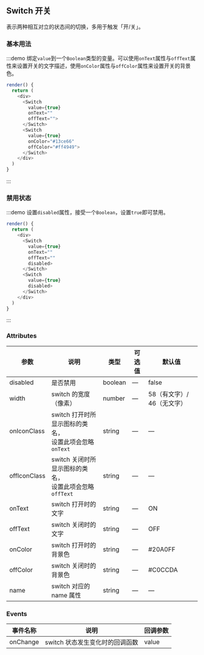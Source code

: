 ## Switch 开关

表示两种相互对立的状态间的切换，多用于触发「开/关」。

### 基本用法

:::demo 绑定`value`到一个`Boolean`类型的变量。可以使用`onText`属性与`offText`属性来设置开关的文字描述，使用`onColor`属性与`offColor`属性来设置开关的背景色。

```js
render() {
  return (
    <div>
      <Switch
        value={true}
        onText=""
        offText="">
      </Switch>
      <Switch
        value={true}
        onColor="#13ce66"
        offColor="#ff4949">
      </Switch>
    </div>
  )
}
```
:::

### 禁用状态

:::demo 设置`disabled`属性，接受一个`Boolean`，设置`true`即可禁用。

```js
render() {
  return (
    <div>
      <Switch
        value={true}
        onText=""
        offText=""
        disabled>
      </Switch>
      <Switch
        value={true}
        disabled>
      </Switch>
    </div>
  )
}
```
:::

### Attributes

| 参数      | 说明    | 类型      | 可选值       | 默认值   |
|---------- |-------- |---------- |-------------  |-------- |
| disabled  | 是否禁用    | boolean   | — | false   |
| width  | switch 的宽度（像素）    | number   | — | 58（有文字）/ 46（无文字） |
| onIconClass  | switch 打开时所显示图标的类名，<br>设置此项会忽略 `onText`    | string   | — | — |
| offIconClass  | switch 关闭时所显示图标的类名，<br>设置此项会忽略 `offText`    | string   | — | — |
| onText  | switch 打开时的文字    | string   | — | ON |
| offText  | switch 关闭时的文字    | string   | — | OFF |
| onColor  | switch 打开时的背景色    | string   | — | #20A0FF |
| offColor  | switch 关闭时的背景色    | string   | — | #C0CCDA |
| name  | switch 对应的 name 属性    | string   | — | — |

### Events
| 事件名称      | 说明    | 回调参数      |
|---------- |-------- |---------- |
| onChange  | switch 状态发生变化时的回调函数    | value |
